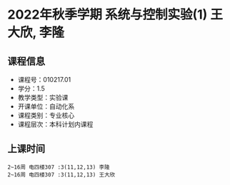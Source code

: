 # 2022年秋季学期 系统与控制实验(1) 王大欣, 李隆






## 课程信息

- 课程号：010217.01
- 学分：1.5
- 教学类型：实验课
- 开课单位：自动化系
- 课程类别：专业核心
- 课程层次：本科计划内课程

## 上课时间

```
2~16周 电四楼307 :3(11,12,13) 李隆
2~16周 电四楼307 :3(11,12,13) 王大欣
```

